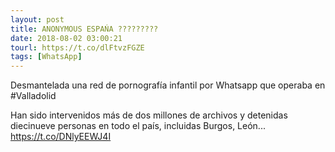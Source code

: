 ```yaml
---
layout: post
title: ANONYMOUS ESPAŃA ?????????
date: 2018-08-02 03:00:21
tourl: https://t.co/dlFtvzFGZE
tags: [WhatsApp]
---
```

Desmantelada una red de pornografía infantil por Whatsapp que operaba en #Valladolid

Han sido intervenidos más de dos millones de archivos y detenidas diecinueve personas en todo el país, incluidas Burgos, León... https://t.co/DNlyEEWJ4I